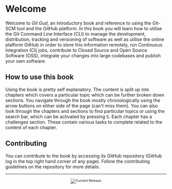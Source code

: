 # Welcome

Welcome to *Git Gud*, an introductory book and reference to using the Git-SCM tool and the GitHub platform. In this book you will learn how to utilise the Git Command Line Interface (CLI) to manage the development, distribution, tracking and versioning of software as well as utilise the online platform GitHub in order to store this information remotely, run Continuous Integration (CI) jobs, contribute to Closed Source and Open Source Software (OSS), integrate your changes into large codebases and publish your own software.

## How to use this book

Using the book is pretty self explanatory. The content is split up into chapters which covers a particular topic which can be further broken down sections. You navigate through the book mostly chronologically using the arrow buttons on either side of the page (can't miss them). You can also look through the chapters and sections to find particular topics or using the search bar, which can be activated by pressing <kbd>S</kbd>. Each chapter has a challenges section. These contain various tasks to complete related to the content of each chapter.

## Contributing

You can contribute to the book by accessing its GitHub repository (GitHub log in the top right hand corner of any page). Follow the contributing guidelines on the repository for more details.

---

<div style="font-size: 0.75em;">
  <center>
    <img src="https://img.shields.io/github/v/release/MonashDeepNeuron/Git-Gut?include_prereleases" alt="Current Release">
  </center>
</div>
